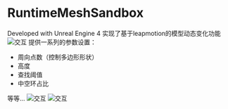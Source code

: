 # RuntimeMeshSandbox

Developed with Unreal Engine 4
实现了基于leapmotion的模型动态变化功能
![交互](doc/1.gif)
提供一系列的参数设置：
- 周向点数（控制多边形形状）
- 高度
- 查找阈值
- 中空环占比

等等...
![交互](doc/2.gif)
![交互](doc/3.gif)